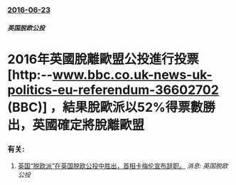### [2016-06-23](/news/2016/06/23/index.md)

##### 英国脱欧公投
# 2016年英國脫離歐盟公投進行投票 [http:--www.bbc.co.uk-news-uk-politics-eu-referendum-36602702 (BBC)] ，結果脫歐派以52%得票數勝出，英國確定將脫離歐盟




### 有关:

1. [英国“脱欧派”在英国脱欧公投中胜出，首相卡梅伦宣布辞职。](/zh/news/2016/06/24/英国-脱欧派-在英国脱欧公投中胜出-首相卡梅伦宣布辞职.md) _消息: 英国脱欧公投_
